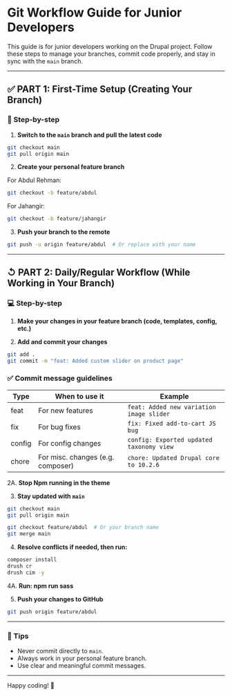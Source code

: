 # Git Workflow Guide for Junior Developers

This guide is for junior developers working on the Drupal project. Follow these steps to manage your branches, commit code properly, and stay in sync with the `main` branch.

---

## ✅ PART 1: First-Time Setup (Creating Your Branch)

### 🔄 Step-by-step

1. **Switch to the `main` branch and pull the latest code**

```bash
git checkout main
git pull origin main
```

2. **Create your personal feature branch**

For Abdul Rehman:
```bash
git checkout -b feature/abdul
```

For Jahangir:
```bash
git checkout -b feature/jahangir
```

3. **Push your branch to the remote**

```bash
git push -u origin feature/abdul  # Or replace with your name
```

---

## ↺ PART 2: Daily/Regular Workflow (While Working in Your Branch)

### 💻 Step-by-step

1. **Make your changes in your feature branch (code, templates, config, etc.)**

2. **Add and commit your changes**

```bash
git add .
git commit -m "feat: Added custom slider on product page"
```

### ✅ Commit message guidelines

| Type   | When to use it              | Example                                 |
|--------|------------------------------|-----------------------------------------|
| feat   | For new features             | `feat: Added new variation image slider`|
| fix    | For bug fixes                | `fix: Fixed add-to-cart JS bug`         |
| config | For config changes           | `config: Exported updated taxonomy view`|
| chore  | For misc. changes (e.g. composer) | `chore: Updated Drupal core to 10.2.6`|

2A. **Stop Npm running in the theme**


3. **Stay updated with `main`**

```bash
git checkout main
git pull origin main

git checkout feature/abdul  # Or your branch name
git merge main
```

4. **Resolve conflicts if needed, then run:**

```bash
composer install
drush cr
drush cim -y
```

4A. **Run: npm run sass**


5. **Push your changes to GitHub**

```bash
git push origin feature/abdul
```

---

### 🔗 Tips

- Never commit directly to `main`.
- Always work in your personal feature branch.
- Use clear and meaningful commit messages.

---

Happy coding! 🚀

